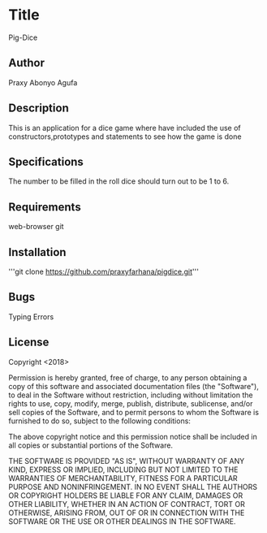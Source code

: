 # Title
Pig-Dice

## Author
Praxy Abonyo Agufa

## Description
This is an application for a dice game where have included the use of constructors,prototypes and statements to see how the game is done

## Specifications
The number to be filled in the roll dice should turn out to be 1 to 6.

## Requirements
web-browser
git

## Installation
'''git clone https://github.com/praxyfarhana/pigdice.git'''

## Bugs
Typing Errors

## License
Copyright <2018> <PRAXY ABONYO>

Permission is hereby granted, free of charge, to any person obtaining a copy of this software and associated documentation files (the "Software"), to deal in the Software without restriction, including without limitation the rights to use, copy, modify, merge, publish, distribute, sublicense, and/or sell copies of the Software, and to permit persons to whom the Software is furnished to do so, subject to the following conditions:

The above copyright notice and this permission notice shall be included in all copies or substantial portions of the Software.

THE SOFTWARE IS PROVIDED "AS IS", WITHOUT WARRANTY OF ANY KIND, EXPRESS OR IMPLIED, INCLUDING BUT NOT LIMITED TO THE WARRANTIES OF MERCHANTABILITY, FITNESS FOR A PARTICULAR PURPOSE AND NONINFRINGEMENT. IN NO EVENT SHALL THE AUTHORS OR COPYRIGHT HOLDERS BE LIABLE FOR ANY CLAIM, DAMAGES OR OTHER LIABILITY, WHETHER IN AN ACTION OF CONTRACT, TORT OR OTHERWISE, ARISING FROM, OUT OF OR IN CONNECTION WITH THE SOFTWARE OR THE USE OR OTHER DEALINGS IN THE SOFTWARE.
